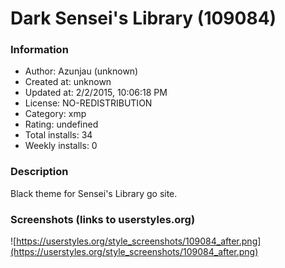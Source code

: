 # Dark Sensei's Library (109084)

### Information
- Author: Azunjau (unknown)
- Created at: unknown
- Updated at: 2/2/2015, 10:06:18 PM
- License: NO-REDISTRIBUTION
- Category: xmp
- Rating: undefined
- Total installs: 34
- Weekly installs: 0


### Description
Black theme for Sensei's Library  go site.


### Screenshots (links to userstyles.org)
![https://userstyles.org/style_screenshots/109084_after.png](https://userstyles.org/style_screenshots/109084_after.png)



